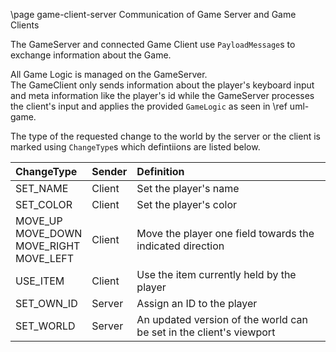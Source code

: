 \page game-client-server Communication of Game Server and Game Clients

The GameServer and connected Game Client use `PayloadMessage`s to exchange information about the Game.

All Game Logic is managed on the GameServer.  
The GameClient only sends information about the player's keyboard input and meta information like the player's id while
the GameServer processes the client's input and applies the provided `GameLogic` as seen in \ref uml-game.

The type of the requested change to the world by the server or the client is marked using `ChangeType`s which
defintiions are listed below.

| ChangeType | Sender | Definition
| :------------- | :---------- | :---------- |
| SET_NAME | Client| Set the player's name|
| SET_COLOR | Client | Set the player's color |
| MOVE_UP <br> MOVE_DOWN <br> MOVE_RIGHT <br> MOVE_LEFT | Client | Move the player one field towards the indicated direction|
| USE_ITEM | Client | Use the item currently held by the player|
| SET_OWN_ID | Server | Assign an ID to the player|
| SET_WORLD | Server | An updated version of the world can be set in the client's viewport

